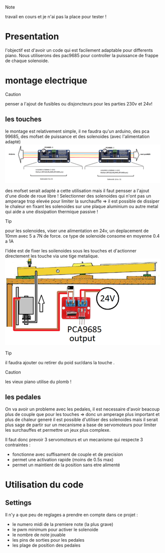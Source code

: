 > [!NOTE]
> travail en cours et je n'ai pas la place pour tester !

# Presentation 

l'objectif est d'avoir un code qui est facilement adaptable pour differents piano.
Nous utiliserons des pac9685 pour controller la puissance de frappe de chaque solenoide.

# montage electrique

> [!CAUTION]
> penser a l'ajout de fusibles ou disjoncteurs pour les parties 230v et 24v!

## les touches

le montage est relativement simple, il ne faudra qu'un arduino, des pca 99685, des mofset de puissance et des solenoides (avec l'alimentation adapté) 
![Schema electrique](https://raw.githubusercontent.com/glloq/Orchestrion_Piano/main/img/branchement%20pwm.png?raw=true)

des mofset serait adapté a cette utilisation mais il faut pensser a l'ajout d'une diode de roue libre !
Selectionner des solenoides qui n'ont pas un amperage trop elevée pour limiter la surchauffe => il est possible de dissiper le chaleur en fixant les solenoides sur une plaque aluminium ou autre metal qui aide a une dissipation thermique passive !

> [!TIP]
> pour les solenoides, viser une alimentation en 24v, un deplacement de 10mm avec 5 a 7N de force.
> ce type de solenoide consome en moyenne 0.4 a 1A 

l'idée est de fixer les soilenoides sous les touches et d'actionner directement les touche via une tige metalique.
![Schema mecanique](https://raw.githubusercontent.com/glloq/Orchestrion_Piano/main/img/montage.png?raw=true)

> [!TIP]
> il faudra ajouter ou retirer du poid sur/dans la touche .

> [!CAUTION]
> les vieux piano utilise du plomb !

## les pedales

On va avoir un probleme avec les pedales, il est necessaire d'avoir beacoup plus de couple que pour les touches => donc un amperage plus important et plus de chaleur generé
il est possible d'utiliser des solenoides mais il serait plus sage de partir sur un mecanisme a base de servomoteurs pour limiter les surchauffes et permettre un jeux plus complexe.

Il faut donc prevoir 3 servomoteurs et un mecanisme qui respecte 3 contraintes :
- fonctionne avec suffisament de couple et de precision 
- permet une activation rapide (moins de 0.5s max)
- permet un maintient de la position sans etre alimenté

  
# Utilisation du code

## Settings

Il n'y a que peu de reglages a prendre en compte dans ce projet :
- le numero midi de la premiere note (la plus grave) 
- le pwm minimum pour activer le solenoide
- le nombre de note jouable
- les pins de sorties pour les pedales
- les plage de position des pedales


  
